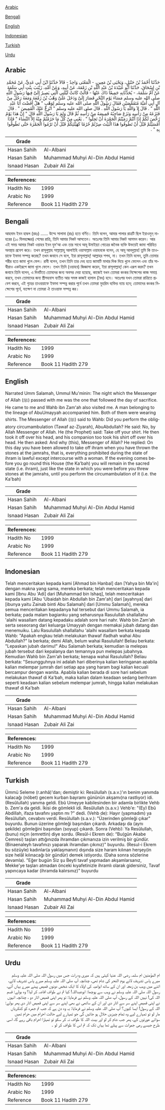 [Arabic](#arabic)

[Bengali](#bengali)

[English](#english)

[Indonesian](#indonesian)

[Turkish](#turkish)

[Urdu](#urdu)

## Arabic


<div dir="rtl" lang="ar" style={{fontSize:'larger',backgroundColor:'#f8f9fa',padding:20}}>
حَدَّثَنَا أَحْمَدُ بْنُ حَنْبَلٍ، وَيَحْيَى بْنُ مَعِينٍ، - الْمَعْنَى وَاحِدٌ - قَالاَ حَدَّثَنَا ابْنُ أَبِي عَدِيٍّ، عَنْ مُحَمَّدِ بْنِ إِسْحَاقَ، حَدَّثَنَا أَبُو عُبَيْدَةَ بْنُ عَبْدِ اللَّهِ بْنِ زَمْعَةَ، عَنْ أَبِيهِ، وَعَنْ أُمِّهِ، زَيْنَبَ بِنْتِ أَبِي سَلَمَةَ عَنْ أُمِّ سَلَمَةَ، - يُحَدِّثَانِهِ جَمِيعًا ذَاكَ عَنْهَا - قَالَتْ كَانَتْ لَيْلَتِي الَّتِي يَصِيرُ إِلَىَّ فِيهَا رَسُولُ اللَّهِ صلى الله عليه وسلم مَسَاءَ يَوْمِ النَّحْرِ فَصَارَ إِلَىَّ وَدَخَلَ عَلَىَّ وَهْبُ بْنُ زَمْعَةَ وَمَعَهُ رَجُلٌ مِنْ آلِ أَبِي أُمَيَّةَ مُتَقَمِّصَيْنِ فَقَالَ رَسُولُ اللَّهِ صلى الله عليه وسلم لِوَهْبٍ ‏"‏ هَلْ أَفَضْتَ أَبَا عَبْدِ اللَّهِ ‏"‏ ‏.‏ قَالَ لاَ وَاللَّهِ يَا رَسُولَ اللَّهِ ‏.‏ قَالَ صلى الله عليه وسلم ‏"‏ انْزِعْ عَنْكَ الْقَمِيصَ ‏"‏ ‏.‏ قَالَ فَنَزَعَهُ مِنْ رَأْسِهِ وَنَزَعَ صَاحِبُهُ قَمِيصَهُ مِنْ رَأْسِهِ ثُمَّ قَالَ وَلِمَ يَا رَسُولَ اللَّهِ قَالَ ‏"‏ إِنَّ هَذَا يَوْمٌ رُخِّصَ لَكُمْ إِذَا أَنْتُمْ رَمَيْتُمُ الْجَمْرَةَ أَنْ تَحِلُّوا ‏"‏ ‏.‏ يَعْنِي مِنْ كُلِّ مَا حَرُمْتُمْ مِنْهُ إِلاَّ النِّسَاءَ ‏"‏ فَإِذَا أَمْسَيْتُمْ قَبْلَ أَنْ تَطُوفُوا هَذَا الْبَيْتَ صِرْتُمْ حُرُمًا كَهَيْئَتِكُمْ قَبْلَ أَنْ تَرْمُوا الْجَمْرَةَ حَتَّى تَطُوفُوا بِهِ ‏"‏ ‏.‏
</div>
<div style={{backgroundColor:'#f8f9fa',padding:20, marginBottom: 10}}><table> <thead> <tr> <th>Grade</th> <th></th> </tr> </thead> <tbody> <tr><td>Hasan Sahih</td><td>Al-Albani</td></tr><tr><td>Hasan Sahih</td><td>Muhammad Muhyi Al-Din Abdul Hamid</td></tr><tr><td>Isnaad Hasan</td><td>Zubair Ali Zai</td></tr></tbody></table><table> <thead> <tr> <th>References:</th> <th></th> </tr> </thead> <tbody><tr><td>Hadith No</td><td>1999</td></tr><tr><td>Arabic No</td><td>1999</td></tr><tr><td>Reference</td><td>Book 11 Hadith 279</td></tr></tbody></table></div>

## Bengali


<div dir="ltr" lang="bn" style={{fontSize:'larger',backgroundColor:'#f8f9fa',padding:20}}>
আহমাদ ইবন হাম্বল (রহঃ) ...... উম্মে সালামা (রাঃ) হতে বর্ণিত। তিনি বলেন, আমার পালার রাত্রটি ছিল ইয়াওমুন্ নাহরের (১০ যিলহজ্জের) শেষের রাত্রি, তিনি আমার নিকট আসতেন। অতঃপর তিনি আমার নিকট আগমন করেন। আর এই সময় আমার নিকট ওয়াহব ইবন যুম‘আ এবং তার সাথে আবূ উমাইয়্যা গোত্রের জনৈক ব্যক্তি উভয়েই জামা পরিহিত অবস্থায় প্রবেশ করে। তখন রাসূলুল্লাহ সাল্লাল্লাহু আলাইহি ওয়াসাল্লাম ওয়াহবকে বলেন, হে আবূ আবদুল্লাহ! তুমি কি তাওয়াফে ইফাদা সম্পন্ন করেছ? তখন জবাবে সে বলে, ইয়া রাসূলাল্লাহ্! আল্লাহর শপথ, না। তখন তিনি বলেন, তুমি তোমার শরীর হতে জামা খুলে ফেল। রাবী বলেন, তখন তিনি তার দেহ হতে জামাটি মাথার দিক দিয়ে খুলে ফেলেন এবং তাঁর সাথীরাও একইরূপে জামা খুলে ফেলে। তখন তিনি (ওয়াহব) জিজ্ঞাসা করেন, ইয়া রাসূলাল্লাহ্! কেন এরূপ করব? তখন জবাবে তিনি বলেন, এ দিনটিতে তোমদের জন্য অবসর দেয়া হয়েছে, কাজেই যখন তোমরা কংকর নিক্ষেপের কাজ সমাপ্ত করবে, তখন তোমাদের জন্য স্ত্রীসহবাস ব্যতীত আর সমস্ত কাজই হালাল (বৈধ) হবে। অতঃপর যখন তোমরা রাত্রিতে প্রবেশ করবে, এই গৃহের তাওয়য়াফে ইফাদা সম্পন্ন করার পূর্বে তখন তোমরা মুহরিম ব্যক্তির ন্যায় হবে; তোমাদের কংকর নিক্ষেপের পূর্বে, যতক্ষণ না তোমরা ঐ তাওয়াফ সম্পন্ন কর।
</div>
<div style={{backgroundColor:'#f8f9fa',padding:20, marginBottom: 10}}><table> <thead> <tr> <th>Grade</th> <th></th> </tr> </thead> <tbody> <tr><td>Hasan Sahih</td><td>Al-Albani</td></tr><tr><td>Hasan Sahih</td><td>Muhammad Muhyi Al-Din Abdul Hamid</td></tr><tr><td>Isnaad Hasan</td><td>Zubair Ali Zai</td></tr></tbody></table><table> <thead> <tr> <th>References:</th> <th></th> </tr> </thead> <tbody><tr><td>Hadith No</td><td>1999</td></tr><tr><td>Arabic No</td><td>1999</td></tr><tr><td>Reference</td><td>Book 11 Hadith 279</td></tr></tbody></table></div>

## English


<div dir="ltr" lang="en" style={{fontSize:'larger',backgroundColor:'#f8f9fa',padding:20}}>
Narrated Umm Salamah, Ummul Mu'minin: The night which the Messenger of Allah (ﷺ) passed with me was the one that followed the day of sacrifice. He came to me and Wahb ibn Zam'ah also visited me. A man belonging to the lineage of AbuUmayyah accompanied him. Both of them were wearing shirts. The Messenger of Allah (ﷺ) said to Wahb: Did you perform the obligatory circumambulation (Tawaf az-Ziyarah), AbuAbdullah? He said: No, by Allah Messenger of Allah. He (the Prophet) said: Take off your shirt. He then took it off over his head, and his companion too took his shirt off over his head. He then asked: And why (this), Messenger of Allah? He replied: On this day you have been allowed to take off ihram when you have thrown the stones at the jamrahs, that is, everything prohibited during the state of ihram is lawful except intercourse with a woman. If the evening comes before you go round this House (the Ka'bah) you will remain in the sacred state (i.e. ihram), just like the state in which you were before you threw stones at the jamrahs, until you perform the circumambulation of it (i.e. the Ka'bah)
</div>
<div style={{backgroundColor:'#f8f9fa',padding:20, marginBottom: 10}}><table> <thead> <tr> <th>Grade</th> <th></th> </tr> </thead> <tbody> <tr><td>Hasan Sahih</td><td>Al-Albani</td></tr><tr><td>Hasan Sahih</td><td>Muhammad Muhyi Al-Din Abdul Hamid</td></tr><tr><td>Isnaad Hasan</td><td>Zubair Ali Zai</td></tr></tbody></table><table> <thead> <tr> <th>References:</th> <th></th> </tr> </thead> <tbody><tr><td>Hadith No</td><td>1999</td></tr><tr><td>Arabic No</td><td>1999</td></tr><tr><td>Reference</td><td>Book 11 Hadith 279</td></tr></tbody></table></div>

## Indonesian


<div dir="ltr" lang="id" style={{fontSize:'larger',backgroundColor:'#f8f9fa',padding:20}}>
Telah menceritakan kepada kami [Ahmad bin Hanbal] dan [Yahya bin Ma'in] dengan makna yang sama, mereka berkata; telah menceritakan kepada kami [Ibnu Abu 'Adi] dari [Muhammad bin Ishaq], telah menceritakan kepada kami [Abu 'Ubaidah bin Abdullah bin Zam'ah] dari [ayahnya] dari [ibunya yaitu Zainab binti Abu Salamah] dari [Ummu Salamah], mereka semua menceritakan kepadanya hal tersebut dari Ummu Salamah, ia berkata; pada malam bagianku yang seharusnya Rasulullah shallallahu 'alaihi wasallam datang kepadaku adalah sore hari nahr. Wahb bin Zam'ah serta seseorang dari keluarga Umayyah dengan memakai jubah datang dan menemuiku. Lalu Rasulullah shallallahu 'alaihi wasallam berkata kepada Wahb: "Apakah engkau telah melakukan thawaf ifadhah wahai Abu Abdullah?" Ia berkata; demi Allah, belum wahai Rasulullah! Beliau berkata: "Lepaskan jubah darimu!" Abu Salamah berkata; kemudian ia melepas jubah tersebut dari kepalanya dan temannya pun melepas jubahnya. Kemudian Wahb bin Zam'ah berkata; kenapa wahai Rasulullah? Beliau berkata: "Sesungguhnya ini adalah hari diberinya kalian keringanan apabila kalian melempar jumrah dari setiap apa yang haram bagi kalian kecuali bercampur dengan wanita. Apabila kalian berada di sore hari sebelum melakukan thawaf di Ka'bah, maka kalian dalam keadaan sedang berihram seperti keadaan kalian sebelum melempar jumrah, hingga kalian melakukan thawaf di Ka'bah
</div>
<div style={{backgroundColor:'#f8f9fa',padding:20, marginBottom: 10}}><table> <thead> <tr> <th>Grade</th> <th></th> </tr> </thead> <tbody> <tr><td>Hasan Sahih</td><td>Al-Albani</td></tr><tr><td>Hasan Sahih</td><td>Muhammad Muhyi Al-Din Abdul Hamid</td></tr><tr><td>Isnaad Hasan</td><td>Zubair Ali Zai</td></tr></tbody></table><table> <thead> <tr> <th>References:</th> <th></th> </tr> </thead> <tbody><tr><td>Hadith No</td><td>1999</td></tr><tr><td>Arabic No</td><td>1999</td></tr><tr><td>Reference</td><td>Book 11 Hadith 279</td></tr></tbody></table></div>

## Turkish


<div dir="ltr" lang="tr" style={{fontSize:'larger',backgroundColor:'#f8f9fa',padding:20}}>
Ümmü Seleme (r.anhâ)'dan; demiştir ki: Resûlullah (s.a.v.)'ın benim yanımda kalacağı (nöbet) gecem kurban bayramı gününün akşamı(na rastlıyor) idi. (Resûlullah) yanıma geldi. Ebû Umeyye kabilesinden bir adamla birlikte Vehb b. Zem'a da geldi. İkisi de gömlekli idi. Resûlullah (s.a.v.) Vehb'e: "(Ey) Ebû Abdillah, ifaza tavafını yaptın mı ?" dedi. (Vehb de): Hayır (yapmadım) ya Resûlullah, cevabını verdi. Resûlullah (s.a.v.): "Üzerinden gömleği çıkar" buyurdu. Bunun üzerine gömleği başından çıkardı. Arkadaşı da (aynı şekilde) gömleğini başından (soyup) çıkardı. Sonra (Vehb): Ya Resûlullah, (bunu) niçin (emrettin) diye sordu. (Resûl-i Ekrem de): “Bu(gün Akabe Cemresi) taşları attığınızda ihramdan çıkmanıza izin verilmiş bir gündür. (Binaenaleyh tavafınızı yaparak ihramdan çıkınız)" buyurdu. (Resul-i Ekrem bu sözüyle) kadınlar(a yaklaşmanın) dışında size haram kılınan herşey(in size helâl kılınacağı bir gündür) demek istiyordu. (Daha sonra sözlerine devamla). "Eğer bugün Siz şu Beyti tavaf yapmadan akşamlarsanız, Mekke'ye taşları atmadan önceki kıyafetinizle ihramlı olarak gidersiniz, Tavaf yapıncaya kadar (ihramda kalırsınız)" buyurdu
</div>
<div style={{backgroundColor:'#f8f9fa',padding:20, marginBottom: 10}}><table> <thead> <tr> <th>Grade</th> <th></th> </tr> </thead> <tbody> <tr><td>Hasan Sahih</td><td>Al-Albani</td></tr><tr><td>Hasan Sahih</td><td>Muhammad Muhyi Al-Din Abdul Hamid</td></tr><tr><td>Isnaad Hasan</td><td>Zubair Ali Zai</td></tr></tbody></table><table> <thead> <tr> <th>References:</th> <th></th> </tr> </thead> <tbody><tr><td>Hadith No</td><td>1999</td></tr><tr><td>Arabic No</td><td>1999</td></tr><tr><td>Reference</td><td>Book 11 Hadith 279</td></tr></tbody></table></div>

## Urdu


<div dir="rtl" lang="ur" style={{fontSize:'larger',backgroundColor:'#f8f9fa',padding:20}}>
ام المؤمنین ام سلمہ رضی اللہ عنہا کہتی ہیں کہ میری وہ رات جس میں رسول اللہ صلی اللہ علیہ وسلم میرے پاس تشریف لائے یوم النحر کی شام تھی، چنانچہ آپ صلی اللہ علیہ وسلم میرے پاس تشریف لائے، اتنے میں وہب بن زمعہ اور ان کے ساتھ ابوامیہ کی اولاد کا ایک شخص دونوں قمیص پہنے میرے یہاں آئے، رسول اللہ صلی اللہ علیہ وسلم نے وہب سے پوچھا: ابوعبداللہ! کیا تم نے طواف افاضہ کر لیا؟ وہ بولے: قسم اللہ کی! نہیں اللہ کے رسول، آپ صلی اللہ علیہ وسلم نے فرمایا: تو پھر اپنی قمیص اتار دو ، چنانچہ انہوں نے اپنی قمیص اپنے سر سے اتار دی اور ان کے ساتھی نے بھی اپنے سر سے اپنی قمیص اتار دی پھر بولے: اللہ کے رسول! ایسا کیوں؟ آپ صلی اللہ علیہ وسلم نے فرمایا: یہ وہ دن ہے کہ جب تم جمرہ کو کنکریاں مار لو تو تمہارے لیے وہ تمام چیزیں حلال ہو جائیں گی جو تمہارے لیے حالت احرام میں حرام تھیں سوائے عورتوں کے، پھر جب شام کر لو اور بیت اللہ کا طواف نہ کر سکو تو تمہارا احرام باقی رہے گا، اسی طرح جیسے رمی جمرات سے پہلے تھا یہاں تک کہ تم اس کا طواف کر لو ۔
</div>
<div style={{backgroundColor:'#f8f9fa',padding:20, marginBottom: 10}}><table> <thead> <tr> <th>Grade</th> <th></th> </tr> </thead> <tbody> <tr><td>Hasan Sahih</td><td>Al-Albani</td></tr><tr><td>Hasan Sahih</td><td>Muhammad Muhyi Al-Din Abdul Hamid</td></tr><tr><td>Isnaad Hasan</td><td>Zubair Ali Zai</td></tr></tbody></table><table> <thead> <tr> <th>References:</th> <th></th> </tr> </thead> <tbody><tr><td>Hadith No</td><td>1999</td></tr><tr><td>Arabic No</td><td>1999</td></tr><tr><td>Reference</td><td>Book 11 Hadith 279</td></tr></tbody></table></div>